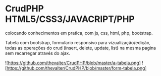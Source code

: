 # CrudPHP HTML5/CSS3/JAVACRIPT/PHP
colocando conhecimentos em pratica, com js, css, html, php, bootstrap.

Tabela com bootstrap, formulario responsivo para vizualização/edição, todas as operações do crud (insert, delete, update, list) na mesma pagina sem recarregar através do ajax.

![https://github.com/thevalter/CrudPHP/blob/master/a-tabela.png]
![https://github.com/thevalter/CrudPHP/blob/master/form-tabela.png]
